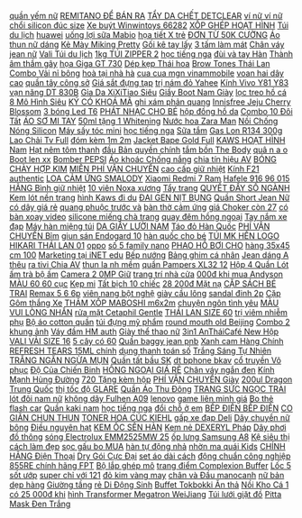 [quần yếm nữ](https://pds4.ndk.vn/p0/175/74/quan-yem-nu-so-sanh-danh-gia/) [REMITANO ĐỂ BÁN RA](https://remitano.haitrieuweb.com/p0/5/596/huong-dan-chuyen-ustd-tu-vi-trust-wallet-qua-san-remitano-de-ban-ra-vnd-tien-ao/) [TẨY DA CHẾT DETCLEAR](https://pds6.ndk.vn/p0/282/464/tay-da-chet-detclear-nhat-ban-so-sanh-danh-gia/) [ví nữ ví nữ](https://pds5.ndk.vn/p0/245/605/vi-nu-vi-nu-so-sanh-danh-gia/) [chổi silicon đúc size](https://pds3.ndk.vn/p0/122/406/choi-silicon-duc-size-21cm-so-sanh-danh-gia/) [Xe buýt Winwintoys 66282](https://pds6.ndk.vn/p0/282/813/xe-buyt-winwintoys-66282-so-sanh-danh-gia/) [XỐP GHÉP HOẠT HÌNH](https://pds6.ndk.vn/p0/291/187/tham-xop-ghep-hoat-hinh-bo-4-mieng-60x60cm-so-sanh-danh-gia/) [Túi du lịch](https://pds.ndk.vn/p0/0/111/tui-du-lich-so-sanh-danh-gia/) [huawei](https://huawei6.blogspot.com/2017/10/vat-vo-tren-tay-huawei-gr5-2017-camera.html) [uống lợi sữa Mabio](https://pds6.ndk.vn/p0/290/972/vien-uong-loi-sua-mabio-tang-so-luong-va-chat-luong-sua-thong-tac-tia-sua-so-sanh-danh-gia/) [họa tiết X trẻ](https://pds2.ndk.vn/p0/81/286/ao-thun-nam-co-be-hoa-tiet-x-tre-trung-sang-trong-gu02-xanh-den-so-sanh-danh-gia/) [ĐƠN TỪ 50K CƯỜNG](https://pds.ndk.vn/p0/0/758/free-ship-don-tu-50k-cuong-luc-10d-full-man-sieu-cungsieu-ben-iphone-6g-x-max-so-sanh-danh-gia/) [Áo thun nữ dáng](https://pds4.ndk.vn/p0/175/189/ao-thun-nu-dang-dai-ffsyz13-so-sanh-danh-gia/) [Kẻ Mày Miking Pretty](https://pds4.ndk.vn/p0/158/931/but-ke-may-miking-pretty-mk01-so-sanh-danh-gia/) [Gối kê tay lấy](https://pds.ndk.vn/p0/24/437/goi-ke-tay-lay-ngau-nhien-so-sanh-danh-gia/) [3 tấm làm mát](https://pds6.ndk.vn/p0/276/151/bo-3-tam-lam-mat-cooling-pad-so-sanh-danh-gia/) [Chân váy jean nữ](https://pds5.ndk.vn/p0/238/578/chan-vay-jean-nu-lung-thun-anh-that-so-sanh-danh-gia/) [Vali Túi du lịch](https://sites.google.com/site/nhieunhat1za/vali---tui-du-lich-khac) [1kg TÚI ZIPPER 2](https://pds.ndk.vn/p0/17/80/1kg-tui-zipper-2-mat-trong-suot-so-sanh-danh-gia/) [học tiếng nga](https://hoctiengnga0.blogspot.com/2018/03/hai-lien-quan-50-wonder-woman-anh-hung.html) [đùi và tay Hàn](https://pds5.ndk.vn/p0/230/310/mieng-dan-tan-mo-dui-va-tay-han-quoc-so-sanh-danh-gia/) [Thành âm thầm gây](https://magioithieumomo.haitrieuweb.com/p0/2/837/mc-tran-thanh-am-tham-gay-quy-mo-tai-khoan-tiet-kiem-250-trieu-cho-be-lavie-ma-momo/) [họa Giga GT 730](https://pds2.ndk.vn/p0/95/543/card-do-hoa-giga-gt-730-2gb-ddr5-so-sanh-danh-gia/) [Dép kẹp Thái hoa](https://pds7.ndk.vn/p0/322/890/dep-kep-thai-hoa-van-sieu-cap-so-sanh-danh-gia/) [Brow Tones Thái Lan](https://pds5.ndk.vn/p0/232/100/macara-3d-brow-tones-thai-lan-sieu-dai-mi-so-sanh-danh-gia/) [Combo Vải nỉ bông](https://pds.ndk.vn/p0/57/72/combo-vai-ni-bong-so-sanh-danh-gia/) [hoà tại nhà hà](https://suadieuhoatainhanoi.blogspot.com/2018/01/iphone-6s-quoc-te-moi-100-cha-active.html) [cua cua mgn vinammobile](https://pds6.ndk.vn/p0/291/25/cua-cua-mgn-vinammobile-re-so-sanh-danh-gia/) [voan hai dây cao](https://pds7.ndk.vn/p0/319/374/ao-voan-hai-day-cao-cap-so-sanh-danh-gia/) [quần tây công sở](https://pds5.ndk.vn/p0/249/18/quan-tay-cong-so-thai-hoa-so-sanh-danh-gia/) [Giá sắt đựng tạp](https://pds.ndk.vn/p0/23/863/gia-sat-dung-tap-chi-so-sanh-danh-gia/) [trị nám đỏ Yahee](https://pds3.ndk.vn/p0/144/620/bo-tri-nam-do-yahee-thai-lan-so-sanh-danh-gia/) [Kính Vivo Y81 Y83](https://pds4.ndk.vn/p0/181/966/kinh-vivo-y81-y83-so-sanh-danh-gia/) [vạn năng DT 830B](https://pds5.ndk.vn/p0/217/798/dong-ho-do-van-nang-dt-830b-full-box-so-sanh-danh-gia/) [Gỉa Da XiXiTiao Siêu](https://pds5.ndk.vn/p0/202/559/giay-suc-nhua-nu-deo-gia-da-xixitiao-sieu-xinh-kieu-dang-basic-so-sanh-danh-gia/) [Giầy Boot Nam Giày](https://pds7.ndk.vn/p0/327/439/giay-boot-nam-giay-boot-nam-giay-nam-nau-m353-lc-so-sanh-danh-gia/) [lọc treo hồ cá](https://pds2.ndk.vn/p0/78/767/may-loc-treo-ho-ca-sunsun-hbl-802-500lh-so-sanh-danh-gia/) [8 Mô Hình Siêu](https://pds2.ndk.vn/p0/79/862/combo-8-mo-hinh-sieu-anh-hung-marvel-so-sanh-danh-gia/) [KÝ CÓ KHOÁ MÃ](https://pds.ndk.vn/p0/54/635/so-nhat-ky-co-khoa-ma-so-so-sanh-danh-gia/) [ghi xám phản quang](https://pds3.ndk.vn/p0/107/487/sale-sochot-giay-nike-air-97-ghi-xam-phan-quanghot-so-sanh-danh-gia/) [Innisfree Jeju Cherry Blossom](https://pds.ndk.vn/p0/4/539/kem-duong-nang-tong-da-innisfree-jeju-cherry-blossom-tone-up-cream-50ml-so-sanh-danh-gia/) [3 bóng Led T6](https://pds3.ndk.vn/p0/119/367/freeship-den-doi-daudeo-tran-pin-sac-3-bong-led-t6-chong-nuoc-so-sanh-danh-gia/) [PHÁT NHẠC CHO BÉ](https://pds3.ndk.vn/p0/113/998/may-bay-bien-hinh-thanh-robot-phat-nhac-cho-be-0985067966-so-sanh-danh-gia/) [hộp đồng hồ da](https://pds7.ndk.vn/p0/315/166/hop-dung-dong-ho-hop-de-dong-ho-hop-dong-ho-da-hop-da-cao-cap-so-sanh-danh-gia/) [Combo 10 Đôi Tất](https://pds2.ndk.vn/p0/68/170/combo-10-doi-tat-meo-co-ngan-002-so-sanh-danh-gia/) [ÁO SƠ MI TAY](https://pds7.ndk.vn/p0/328/408/event-mua-1-tang-1-ao-so-mi-tay-ngan-cot-no-so-sanh-danh-gia/) [50ml tặng 1 Whitening](https://pds5.ndk.vn/p0/234/451/11-brand-day-nacificxsendo-mua-1-whitening-essence-50ml-tang-1-whitening-toner-150ml-so-sanh-danh-gia/) [Nước hoa Zara Man](https://pds3.ndk.vn/p0/112/508/nuoc-hoa-zara-man-set-2-chai-100ml-silver-uomo-so-sanh-danh-gia/) [Nồi Chống Nóng Silicon](https://pds7.ndk.vn/p0/315/323/combo-2-gang-tay-nhac-noi-chong-nong-silicon-bcghbg-so-sanh-danh-gia/) [Máy sấy tóc mini](https://pds4.ndk.vn/p0/189/147/may-say-toc-mini-so-sanh-danh-gia/) [học tiếng nga](https://hoctiengnga0.blogspot.com/2018/02/0764-ngam-ruou-trai-ngua-ac-biet-cho.html) [Sữa tắm](https://sites.google.com/site/maylockhi1s/sua-tam) [Gas Lon R134 300g](https://pds.ndk.vn/p0/21/618/gas-lon-r134-300g-so-sanh-danh-gia/) [Lao Chải Tv Full](https://magioithieumomo.haitrieuweb.com/p0/1/996/nkauj-kho-siab-zoo-mlog-songs-2020-lao-chai-tv-full-hd-mp4-ma-momo/) [đóm kèm 1m 2m](https://pds.ndk.vn/p0/23/617/den-dom-dom-kem-1m2m3m-pin-cr2032-so-sanh-danh-gia/) [Jacket Bape Gold Full](https://pds2.ndk.vn/p0/90/537/ao-jacket-bape-gold-full-zip-so-sanh-danh-gia/) [KAWS HOẠT HÌNH Nam](https://pds.ndk.vn/p0/20/505/ao-thun-kaws-hoat-hinh-nam-nu-unisex-so-sanh-danh-gia/) [Hạt nêm tôm thanh](https://pds4.ndk.vn/p0/190/199/hat-nem-tom-thanh-ngot-chinsu-goi-400g-so-sanh-danh-gia/) [đầu Bản quyền chính](https://pds3.ndk.vn/p0/104/382/bkav-pro-phan-mem-diet-virus-hang-dau-ban-quyen-chinh-hang-12-thang-so-sanh-danh-gia/) [tắm bồn The Body](https://pds.ndk.vn/p0/45/99/vien-tam-bon-the-body-shop-mango-bath-bomb-28g-so-sanh-danh-gia/) [quâ n a o](https://pds2.ndk.vn/p0/94/945/quan-ao-ni-so-sanh-danh-gia/) [Boot len xx](https://pds.ndk.vn/p0/0/158/boot-len-xx-so-sanh-danh-gia/) [Bomber PEPSI](https://pds7.ndk.vn/p0/320/721/bomber-pepsi-so-sanh-danh-gia/) [Áo khoác Chống nắng](https://pds3.ndk.vn/p0/143/539/ao-khoac-chong-nang-so-sanh-danh-gia/) [chia tín hiệu AV](https://pds4.ndk.vn/p0/189/741/bo-chia-tin-hieu-av-1-ra-8-viki-so-sanh-danh-gia/) [BÓNG CHÀY HỢP KIM](https://pds6.ndk.vn/p0/281/54/gay-bong-chay-hop-kim-sat-71cmx28inch-so-sanh-danh-gia/) [MIỄN PHÍ VẬN CHUYỂN](https://pds3.ndk.vn/p0/145/73/mien-phi-van-chuyen-bo-ra-cotton-han-quoc-4-mon-mem-min-nhieu-mau-nhieu-lua-chon-so-sanh-danh-gia/) [cao cấp giữ nhiệt](https://pds3.ndk.vn/p0/109/265/coc-pha-tra-ca-phe-cao-cap-giu-nhiet-inox-so-sanh-danh-gia/) [Kính F21 authentic](https://pds6.ndk.vn/p0/253/987/kinh-f21-authentic-so-sanh-danh-gia/) [LOA CẢM ỨNG SMALODY](https://pds5.ndk.vn/p0/231/537/loa-cam-ung-smalody-so-sanh-danh-gia/) [Xiaomi Redmi 7 Ram](https://pds3.ndk.vn/p0/131/803/xiaomi-redmi-7-ram-3gb-32gb-hang-nhap-khau-so-sanh-danh-gia/) [Hafele 916 96 015](https://pds3.ndk.vn/p0/120/71/ruot-khoa-hafele-91696015-cua-chinh-so-sanh-danh-gia/) [HÃNG Bình giữ nhiệt](https://pds.ndk.vn/p0/15/578/chinh-hang-binh-giu-nhiet-may-hong-starbucks-pink-cloud-flask-so-sanh-danh-gia/) [10 viên Noxa xương](https://pds4.ndk.vn/p0/185/181/hop-10-vien-noxa-xuong-khop-thai-lan-so-sanh-danh-gia/) [Tẩy trang](https://sites.google.com/site/sosanhgia12a/tay-trang) [QUYẾT ĐẨY SỐ NGÀNH](http://xn--kimtinonline1-jr2g7a.vn/p0/0/291/accesstrade-talks-45-bi-quyet-day-so-nganh-thoi-trang-kiem-tien-online-accesstrade/) [Kem lót nền trang](https://pds.ndk.vn/p0/22/584/kem-lot-nen-trang-diem-30g-thuong-hieu-bioaqua-cao-cap-so-sanh-danh-gia/) [hình Kaws đi du](https://pds.ndk.vn/p0/47/938/dep-quai-ngang-hoat-hinh-kaws-di-du-lich-hot-he-2019-so-sanh-danh-gia/) [ĐAI GEN NỊT BỤNG](https://pds7.ndk.vn/p0/313/640/dai-gen-nit-bung-so-sanh-danh-gia/) [Quần Short Jean Nữ](https://pds3.ndk.vn/p0/108/943/quan-short-jean-nu-theu-meo-635-so-sanh-danh-gia/) [có dây giá rẻ](https://pds.ndk.vn/p0/31/157/tai-nghe-hoco-m55-co-day-gia-re-hang-chinh-hang-so-sanh-danh-gia/) [quang phuộc trước và](https://pds2.ndk.vn/p0/80/613/combo-mat-meo-zin-phan-quang-phuoc-truoc-va-de-sau-xe-may-so-sanh-danh-gia/) [bàn thờ cảm ứng](https://pds4.ndk.vn/p0/179/521/den-ban-tho-cam-ung-sieu-tien-dung-so-sanh-danh-gia/) [giá Choker còn 27](https://xemchitay1.blogspot.com/2020/03/giam-gia-choker-con-27550.html) [có bàn xoay video](https://pds2.ndk.vn/p0/83/97/keo-thoi-co-ban-xoay-video-that-so-sanh-danh-gia/) [silicone miếng chà trang](https://pds2.ndk.vn/p0/86/285/bo-10-bang-khuon-mau-in-con-dau-silicone-mieng-cha-trang-tri-mong-tay-so-sanh-danh-gia/) [quay đêm hồng ngoại](https://pds6.ndk.vn/p0/279/227/camera-mini-wifi-quay-dem-hong-ngoai-den-so-sanh-danh-gia/) [Tay nắm xe đạp](https://pds3.ndk.vn/p0/136/320/tay-nam-xe-dap-chong-truot-so-sanh-danh-gia/) [Máy hàn miệng túi](https://pds3.ndk.vn/p0/127/320/may-han-mieng-tui-fs-300mm-fs300-so-sanh-danh-gia/) [DA GIẦY LƯỜI NAM](https://pds.ndk.vn/p0/58/94/giay-da-giay-luoi-nam-lung-nhan-txn-9-so-sanh-danh-gia/) [Táo đỏ Hàn Quốc](https://pds4.ndk.vn/p0/173/82/tao-do-han-quoc-so-sanh-danh-gia/) [PHÍ VẬN CHUYỂN Bỉm](https://sites.google.com/site/khoaxecua1x/bim---ta-giay/voi-185250d---ho-tro-phi-van-chuyen---bim-quanta-dan-yubest-dong-cao-cap-angel-va-thuong-natural-du-size-mua-tai-day) [giun sán Endogard 10](https://pds5.ndk.vn/p0/216/574/1-vien-tay-giun-san-endogard-10-cho-cho-cutepets-so-sanh-danh-gia/) [hàn quốc cho bé](https://pds.ndk.vn/p0/64/432/non-peppa-phien-ban-han-quoc-cho-be-trai-be-gai-so-sanh-danh-gia/) [TÚI MK HẾN LOGO](https://pds2.ndk.vn/p0/91/202/tui-mk-hen-logo-mini-so-sanh-danh-gia/) [HIKARI THÁI LAN 01](https://pds5.ndk.vn/p0/210/268/may-bao-go-hikari-thai-lan-01-82-so-sanh-danh-gia/) [oppo](https://oppo6.blogspot.com/2018/04/canh-bao-cac-hinh-thuc-lua-ao-viec-lam.html) [số 5 family nano](https://pds.ndk.vn/p0/32/19/loi-loc-nuoc-so-5-family-nano-silver-so-sanh-danh-gia/) [PHAO HỒ BƠI CHO](https://pds5.ndk.vn/p0/245/276/phao-ho-boi-cho-be-hieu-intec-so-sanh-danh-gia/) [hàng 35x45 cm 100](https://pds3.ndk.vn/p0/101/829/tui-dong-goi-hang-35x45-cm-100-chieccuon-so-sanh-danh-gia/) [Marketing tại iNET edu](https://khuyenmaiinet.haitrieuweb.com/p0/4/996/cam-nhan-hoc-vien-internet-marketing-tai-ineteduvn-danh-gia-inet/) [Bếp nướng](https://pds5.ndk.vn/p0/221/596/bep-nuong-so-sanh-danh-gia/) [Bảng ghim cá nhân](https://pds2.ndk.vn/p0/65/48/bang-ghim-ca-nhan-sieu-re-so-sanh-danh-gia/) [Jean dáng A thêu](https://pds3.ndk.vn/p0/145/322/vay-jean-dang-a-theu-hoa-vj006-so-sanh-danh-gia/) [ra tivi Chia AV](https://pds4.ndk.vn/p0/153/792/cong-chia-av-3-tin-hieu-vao-1-ra-tivi-chia-av-3-tin-hieu-vao-1-ra-tivi-gggh-so-sanh-danh-gia/) [thun la nh mềm](https://pds7.ndk.vn/p0/313/877/quan-gen-bung-gq006-thun-lanh-mem-min-so-sanh-danh-gia/) [quần Pampers XL32 12](https://pds4.ndk.vn/p0/183/573/ta-quan-pampers-xl32-12-17kg-so-sanh-danh-gia/) [Hộp 4 Quần Lót](https://pds7.ndk.vn/p0/325/239/hop-4-quan-lot-cotton-mac-trong-vay-so-sanh-danh-gia/) [ấm trà bộ ấm](https://pds5.ndk.vn/p0/201/211/bo-am-tra-bo-am-tra-su-cao-cap-so-sanh-danh-gia/) [Camera 2 0MP Giữ](https://pds3.ndk.vn/p0/114/852/flycam-camera-20mp-giu-do-cao-pin-18-phut-jd-20s-so-sanh-danh-gia/) [trang trí nhà cửa](https://pds.ndk.vn/p0/0/241/1-bo-hoa-anh-dao-gia-trang-tri-nha-cua-quan-ca-phe-so-sanh-danh-gia/) [000đ khi mua Andyson](https://sites.google.com/site/gaubongd3124/nguon-may-tinh/chi-co-1100000d-khi-mua-andyson-h6-series-600w) [MÀU 60 60 cục](https://pds3.ndk.vn/p0/147/757/tham-xop-mau-6060-cuc-6-mieng-so-sanh-danh-gia/) [Kẹp mi](https://pds6.ndk.vn/p0/0/83/kep-mi-so-sanh-danh-gia/) [Tất bịch 10 chiếc](https://pds6.ndk.vn/p0/272/550/tat-bich-10-chiec-kjc-han-quoc-so-sanh-danh-gia/) [28 200đ Mặt nạ](https://sites.google.com/site/dhanhg1x/mat-na-rua/28200d---mat-na-tra-xanh-matcha-laikou-mua-ngay) [CẶP SÁCH BÉ TRAI](https://pds.ndk.vn/p0/25/93/cap-sach-be-trai-so-sanh-danh-gia/) [Remax 5 6 6p](https://pds.ndk.vn/p0/39/137/kinh-cuong-luc-iphone-remax-566p6s6sp77p88pxxsxsmaxxr-so-sanh-danh-gia/) [viên nang bột nghệ](https://pds7.ndk.vn/p0/306/917/vien-nang-bot-nghe-so-sanh-danh-gia/) [giày cầu lông](https://pds7.ndk.vn/p0/305/212/giay-cau-long-so-sanh-danh-gia/) [sandal đinh 2p](https://pds4.ndk.vn/p0/150/72/sandal-dinh-2p-so-sanh-danh-gia/) [Cặp Gôm thắng Xe](https://pds6.ndk.vn/p0/278/239/2-cap-gom-thang-xe-dap-dien-chat-luong-cao-so-sanh-danh-gia/) [THẢM XỐP MABOSHI m6x2m](https://pds.ndk.vn/p0/60/30/tham-xop-maboshi-m6x2m-so-sanh-danh-gia/) [chuyện ngôn tình yêu](https://truyenngontinhyeu.blogspot.com/2018/02/ico-lending-nhung-du-nen-au-tu-vao-dip.html) [MÀU VUI LÒNG NHẮN](https://pds3.ndk.vn/p0/147/24/combo-2-bo-do-ngu-2-day-khach-chon-mau-vui-long-nhan-tin-cho-shop-so-sanh-danh-gia/) [rửa mặt Cetaphil Gentle](https://pds2.ndk.vn/p0/84/160/sieu-re-sua-rua-mat-cetaphil-gentle-skin-cleanser-125ml-so-sanh-danh-gia/) [THÁI LAN SIZE 60](https://pds6.ndk.vn/p0/298/740/vo-co-ruot-quick-thai-lan-size-60-90-17-so-sanh-danh-gia/) [trị viêm nhiễm phụ](https://pds7.ndk.vn/p0/312/149/combo-boi-rua-canesten-tri-viem-nhiem-phu-khoa-so-sanh-danh-gia/) [Bộ áo cotton quần](https://pds4.ndk.vn/p0/173/930/bo-ao-cotton-quan-ke-bbr-so-sanh-danh-gia/) [túi đựng mỹ phẩm](https://pds6.ndk.vn/p0/277/631/tui-dung-my-pham-so-sanh-danh-gia/) [round mouth old Beijing](https://pds3.ndk.vn/p0/106/271/best-selling-2018-round-mouth-old-beijing-cloth-shoes-black-so-sanh-danh-gia/) [Combo 2 khung ảnh](https://pds5.ndk.vn/p0/233/620/combo-2-khung-anh-a4-mau-vang-sang-trong-so-sanh-danh-gia/) [Váy đầm HM auth](https://pds5.ndk.vn/p0/244/431/thanh-ly-vay-dam-hm-auth-vot-sale-newtag-so-sanh-danh-gia/) [Giày thể thao nữ](https://pds7.ndk.vn/p0/320/728/giay-the-thao-nu-so-sanh-danh-gia/) [3in1 AnTháiCafé New Hộp](https://pds2.ndk.vn/p0/73/167/ca-phe-sua-3in1-anthaicafe-new-hop-12goi-x-16g-so-sanh-danh-gia/) [VALI VẢI SIZE 16](https://pds3.ndk.vn/p0/122/412/vali-vai-size-16-so-sanh-danh-gia/) [5 cây có 60](https://pds5.ndk.vn/p0/235/519/combo-5-cay-co-60-trai-cau-long-song-yen-loai-nhat-so-sanh-danh-gia/) [Quần baggy jean pnb](https://pds.ndk.vn/p0/46/346/quan-baggy-jean-pnb-auth-sz-32-so-sanh-danh-gia/) [Xanh cam Hàng Chính](https://pds.ndk.vn/p0/10/633/giay-the-thao-nam-prowin-xm151-xanh-cam-hang-chinh-hang-so-sanh-danh-gia/) [REFRESH TEARS 15ML chính](https://pds6.ndk.vn/p0/273/84/thuoc-nho-mat-lam-tron-mat-refresh-tears-15ml-chinh-hang-so-sanh-danh-gia/) [dụng thanh toán số](https://magioithieumomo.haitrieuweb.com/p0/3/561/vtv3-quang-cao-vi-dien-tu-momo-sieu-ung-dung-thanh-toan-so-1-viet-nam-15s-2-lan-ma-momo/) [Trắng Sáng Tự Nhiên](https://pds4.ndk.vn/p0/193/334/bo-san-pham-close-up-kem-danh-rang-trang-sang-tu-nhien-trang-rang-vi-chanh-muoi-180g-x-2-ban-chai-danh-rang-close-up-so-sanh-danh-gia/) [TRẮNG NGĂN NGỪA MỤN](https://pds6.ndk.vn/p0/298/676/combo-detox-blanc-duong-trang-ngan-ngua-mun-duong-trang-da-so-sanh-danh-gia/) [Quần tất bầu SK](https://pds3.ndk.vn/p0/121/572/quan-tat-bau-sk-so-sanh-danh-gia/) [dt bphone bkav](https://dtbphone-bkav.blogspot.com/2018/02/81-kiep-nan-cua-tan-sinh-vien-tap-4-khi.html) [cổ truyền Võ phục](https://pds.ndk.vn/p0/55/461/vo-phuc-co-truyen-vo-phuc-vo-co-truyen-so-sanh-danh-gia/) [Độ Của Chiến Binh](https://khuyenmaiinet.haitrieuweb.com/p0/4/638/phim-sieu-nhan-chien-doi-dien-tu-megaranger-tap-29-che-do-cua-chien-binh-hong-danh-gia-inet/) [HÔNG NGOẠI GIÁ RẼ](https://pds3.ndk.vn/p0/106/883/bep-hong-ngoai-gia-re-bat-ngo-so-sanh-danh-gia/) [Chân váy ngắn đen](https://pds4.ndk.vn/p0/190/195/chan-vay-ngan-den-co-day-xich-va-khoa-zip-unisex-chan-vay-khuyen-so-sanh-danh-gia/) [Kính Mạnh Hùng Đường](https://pds.ndk.vn/p0/36/706/bo-3-noi-nhom-chong-dinh-nap-kinh-manh-hung-duong-kinh-24cm-20cm-16cm-so-sanh-danh-gia/) [720 Tặng kèm hộp](https://pds2.ndk.vn/p0/83/710/giay-air-720-tang-kem-hop-hang-so-sanh-danh-gia/) [PHÍ VẬN CHUYỂN Giày](https://pds3.ndk.vn/p0/115/44/ho-tro-10k-phi-van-chuyen-giay-the-thao-nu-dep-so-sanh-danh-gia/) [200ul Dragon Trung Quốc](https://hoctiengtrungquoc0.blogspot.com/2020/04/giam-gia-pipette-xet-nghiem-20-200ul.html) [thị tốc độ GLARE](https://pds6.ndk.vn/p0/275/932/den-coi-xe-dap-co-hien-thi-toc-do-glare-t6-pkxd-1028-so-sanh-danh-gia/) [Quần Áo Thu Đông](https://pds.ndk.vn/p0/53/860/combo-2-bo-quan-ao-thu-dong-be-gai-xuat-nhat-8-13-kg-so-sanh-danh-gia/) [TRANG SỨC NGỌC TRAI](https://pds5.ndk.vn/p0/201/192/bo-trang-suc-ngoc-trai-quy-phai-mau-ban-chay-nhat-bhb108-so-sanh-danh-gia/) [lót đôi nam nữ](https://sites.google.com/site/totnhat1x1/quan-doi/giam-gia-quan-lot-doi-nam-nu-american-con-84550d) [không dây Fulhen A09](https://pds.ndk.vn/p0/39/590/chuot-khong-day-fulhen-a09-chinh-hang-so-sanh-danh-gia/) [lenovo](https://lenovo6.blogspot.com/2018/02/rui-ro-ico-lending-giai-phap-toan-bao.html) [game liên minh giá](https://pds5.ndk.vn/p0/244/64/cay-cpu-choi-game-lien-minh-gia-re-so-sanh-danh-gia/) [Bo thẻ flash car](https://pds6.ndk.vn/p0/267/555/bo-the-flash-car-so-sanh-danh-gia/) [Quần kaki nam](https://pds4.ndk.vn/p0/169/493/quan-kaki-nam-so-sanh-danh-gia/) [học tiếng nga](https://hoctiengnga0.blogspot.com/2018/03/cach-chua-benh-tri-on-gian-va-de-lam.html) [đổi chỗ ở em](https://magioithieumomo.haitrieuweb.com/p0/2/628/khoi-cong-lam-nha-cho-em-si-cau-mong-thay-doi-cho-o-em-se-nhanh-binh-phuckpmt-ma-momo/) [BẾP ĐIỆN BẾP ĐIỆN](https://pds3.ndk.vn/p0/121/587/bep-dien-bep-dien-so-sanh-danh-gia/) [CO GIÃN CHUN THUN](https://pds3.ndk.vn/p0/149/925/quan-jean-nam-tron-co-gian-chun-thun-o-gau-so-sanh-danh-gia/) [TONER HOA CÚC KIEHL](https://pds7.ndk.vn/p0/322/641/toner-hoa-cuc-kiehls-so-sanh-danh-gia/) [gấp xe đạp Deli](https://pds6.ndk.vn/p0/279/393/vo-lop-gap-xe-dap-deli-tire-aramid-speeder-700x23c-so-sanh-danh-gia/) [Dây chuyền nữ bông](https://pds4.ndk.vn/p0/152/870/day-chuyen-nu-bong-hoa-pha-le-han-quoc-so-sanh-danh-gia/) [Điều nguyên hạt](https://pds6.ndk.vn/p0/258/550/dieu-nguyen-hat-so-sanh-danh-gia/) [KEM ỐC SÊN HÀN](https://pds4.ndk.vn/p0/182/746/kem-oc-sen-han-quoc-so-sanh-danh-gia/) [Kem nẻ DEXERYL Pháp](https://pds4.ndk.vn/p0/152/961/kem-ne-dexeryl-phap-250gr-so-sanh-danh-gia/) [Dây phơi đồ thông](https://pds5.ndk.vn/p0/248/254/day-phoi-do-thong-minh-so-sanh-danh-gia/) [sóng Electrolux EMM2525MW 25](https://pds6.ndk.vn/p0/270/958/lo-vi-song-electrolux-emm2525mw-25-lit-so-sanh-danh-gia/) [ốp lưng Samsung A8](https://pds3.ndk.vn/p0/122/732/op-lung-samsung-a8-plus-so-sanh-danh-gia/) [Kệ siêu thị](https://pds2.ndk.vn/p0/77/262/ke-sieu-thi-so-sanh-danh-gia/) [cách làm đẹp](https://cachlamdep3.blogspot.com/2017/10/huong-dan-cai-win-10-tu-z-cuc-on-gian.html) [sọc gấu bo MUA](https://pds.ndk.vn/p0/57/53/quan-jogger-2-soc-gau-bo-mua-2-tang-1-so-sanh-danh-gia/) [hàn tự động nhả](https://pds.ndk.vn/p0/59/378/may-han-tu-dong-nha-chi-so-sanh-danh-gia/) [nhờn ma quái Kids](https://magioithieumomo.haitrieuweb.com/p0/3/965/do-choi-tre-em-bup-be-barbie-gia-dinh-lucy-tap-22-nau-an-slime-chat-nhon-ma-quai-kids-toy-ma-momo/) [CHÍNH HÃNG Điện Thoại](https://pds4.ndk.vn/p0/157/627/chinh-hang-dien-thoai-iphone-8plus-64gb256gb-lock-ban-my-du-mau-hongvangden-nham-so-sanh-danh-gia/) [Dry Gói Cực Đại](https://pds.ndk.vn/p0/45/426/ta-dan-huggies-dry-goi-cuc-dai-l68-68-mieng-bao-bi-moi-so-sanh-danh-gia/) [set áo dài cách](https://pds.ndk.vn/p0/47/482/ao-dai-cach-tan-set-ao-dai-cach-tan-theu-hoa-dao-cao-cap-so-sanh-danh-gia/) [động chuẩn công nghiệp](https://pds2.ndk.vn/p0/67/454/cong-tac-hen-gio-thong-minh-kg316t-ii-tat-mo-tu-dong-chuan-cong-nghiep-25a-so-sanh-danh-gia/) [855RE chính hãng FPT](https://pds6.ndk.vn/p0/280/939/bo-kich-song-wifi-tplink-wa-855re-chinh-hang-fpt-phan-phoi-so-sanh-danh-gia/) [Bộ lắp ghép mô](https://pds6.ndk.vn/p0/255/667/bo-lap-ghep-mo-hinh-so-sanh-danh-gia/) [trang điểm Complexion Buffer](https://pds.ndk.vn/p0/27/351/meoheo-co-trang-diem-complexion-buffer-ecotools-so-sanh-danh-gia/) [Lốc 5 sốt ướp](https://pds4.ndk.vn/p0/163/390/loc-5-sot-uop-do-nuong-lkk-goi-45g-so-sanh-danh-gia/) [super chỉ với 121](https://sites.google.com/site/sanphamsp/khac/non-gucci-super-chi-voi-121260d) [đỏ kim vàng may](https://pds4.ndk.vn/p0/186/302/vong-tay-chi-do-kim-vang-may-man-binh-an-tai-loc-mix-hu-vang-may-man-va-lon-vang-tai-loc-tang-kem-hop-dep-so-sanh-danh-gia/) [chân và Đầu manocanh](https://pds7.ndk.vn/p0/311/350/combo-chan-va-dau-manocanh-dau-den-sieu-dep-so-sanh-danh-gia/) [nữ bản dẹp hàng](https://pds2.ndk.vn/p0/74/581/that-lung-nu-ban-dep-hang-loai-1-so-sanh-danh-gia/) [Giường tầng](https://pds7.ndk.vn/p0/323/687/giuong-tang-so-sanh-danh-gia/) [rẻ Di Động Sinh](https://pds2.ndk.vn/p0/84/83/dien-thoai-samsung-galaxy-s8-gia-re-di-dong-sinh-vien-hai-phong-so-sanh-danh-gia/) [Buffet Tokbokki Ăn thả](https://pds6.ndk.vn/p0/0/727/hcm-voucher-04-voucher-buffet-tokbokki-an-tha-ga-tai-you-so-sanh-danh-gia/) [Nồi Kho Cá 1](https://pds.ndk.vn/p0/55/16/noi-kho-ca-15lit-dat-tuong-so-sanh-danh-gia/) [có 25 000đ khi](https://sites.google.com/site/antoan1xz/may-duc-va-phu-kien/chi-co-25000d-khi-mua-cong-tac-may-chuyen-duc-0810) [hình Transformer Megatron WeiJiang](https://pds.ndk.vn/p0/25/849/do-choi-mo-hinh-transformer-megatron-weijiang-mw001-so-sanh-danh-gia/) [Túi lưới giặt đồ](https://pds4.ndk.vn/p0/152/325/tui-luoi-giat-do-so-sanh-danh-gia/) [Pitta Mask Đen Trắng](https://pds5.ndk.vn/p0/226/825/ma-fa18k-giam-18k-don-50k-khau-trang-pitta-mask-dentrangxam-so-sanh-danh-gia/) 